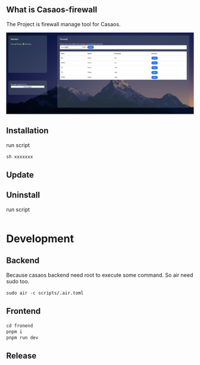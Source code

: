 ## What is Casaos-firewall
The Project is firewall manage tool for Casaos.

![](./img/screen.png)

## Installation
run script
```shell
sh xxxxxxx
```

## Update

## Uninstall
run script
```shell
```

# Development
## Backend
Because casaos backend need root to execute some command. So air need sudo too.
```shell
sudo air -c scripts/.air.toml   
```
## Frontend
```shell
cd fronend
pnpm i
pnpm run dev
```
## Release
```shell
```